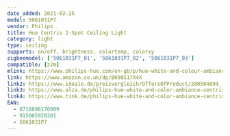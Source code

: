```yaml
---
date_added: 2021-02-25
model: 5061031P7
vendor: Philips
title: Hue Centris 2-Spot Ceiling Light
category: light
type: ceiling
supports: on/off, brightness, colortemp, colorxy
zigbeemodel: ['5061031P7_01', '5061031P7_02', '5061031P7_03']
compatible: [z2m]
mlink: https://www.philips-hue.com/en-gb/p/hue-white-and-colour-ambiance-centris-2-spot-ceiling-light/5061031P7
link: https://www.amazon.co.uk/dp/B088S17X4X
link2: https://www.idealo.de/preisvergleich/OffersOfProduct/200504894_-hue-white-and-color-ambiance-centris-2er-deckenspot-bluetooth-weiss-5061031p7-philips.html
link3: https://www.alza.de/philips-hue-white-and-color-ambiance-centris
link4: https://www.tink.de/philips-hue-white-and-color-ambiance-centris-spot-2flg
EAN: 
  - 8718696176009
  - 915005928301
  - 5061031P7
---
```

